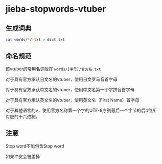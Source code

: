 # jieba-stopwords-vtuber

## 生成词典

```bash
cat words/*/*txt > dict.txt
```

## 命名规范

该vtuber的常用名词放在 `words/[字母]/官方名.txt`

对于具有官方承认日文名的vtuber，使用日文罗马音首字母

对于具有官方承认中文名的vtuber，使用中文名第一个字拼音首字母

对于具有官方承认英文名的vtuber，使用英文名（First Name）首字母

对于其他语言的v，使用官方名称第一个字的UTF-8序列最后一个字节的后4位所对应的十六进制。

## 注意

Stop word不能包含Stop word

如果冲突会被盖掉
